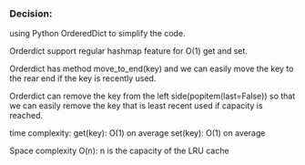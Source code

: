 
### Decision:

using Python OrderedDict to simplify the code.

Orderdict support regular hashmap feature for O(1) get and set.

Orderdict has method move_to_end(key) and we can easily move the key to the rear end if the key is recently used.

Orderdict can remove the key from the left side(popitem(last=False)) so that we can easily remove the key that is least recent used if capacity is reached.

time complexity:
get(key): O(1) on average
set(key): O(1) on average

Space complexity
O(n): n is the capacity of the LRU cache
